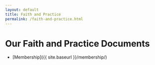 ```yaml
---
layout: default
title: Faith and Practice
permalink: /faith-and-practice.html
---
```

# Our Faith and Practice Documents

- [Membership]({{ site.baseurl }}/membership/)
